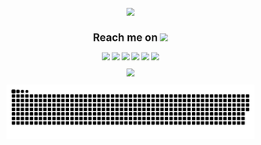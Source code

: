 <!-- 打字介绍 -->
<p align="center">
  <a hrer="https://github.com/fieeos"><img src="https://readme-typing-svg.herokuapp.com?font=Josefin+Sans&duration=3000&pause=1000&color=1F00FFFB&center=%E7%9C%9F&vCenter=%E7%9C%9F&repeat=%E7%9C%9F&random=%E7%9C%9F&width=435&lines=Welcome+to+the+Fieeos+Github+warehouse"></a>
</p>

<h2 align="center">Reach me on <img src="https://media.giphy.com/media/mGcNjsfWAjY5AEZNw6/giphy.gif" width="50"></h2>

<!-- 技能 -->
<p align="center">
  <a title="HTML" target="_blank" href="https://github.com/fieeos"><img src="https://img.shields.io/badge/HTML-E34F26?style=flat-square&logo=html5&logoColor=ffffff"></a>
  <a title="CSS" target="_blank" href="https://github.com/fieeos"><img src="https://img.shields.io/badge/CSS-1572B6?style=flat-square&logo=css3&logoColor=ffffff"></a> 
  <a title="JavaScript" target="_blank" href="https://github.com/fieeos"><img src="https://img.shields.io/badge/JavaScript-F7DF1E?style=flat-square&logo=JavaScript&logoColor=ffffff"></a>
  <a title="PHP" target="_blank" href="https://github.com/fieeos"><img src="https://img.shields.io/badge/PHP-777BB4?style=flat-square&logo=php&logoColor=ffffff"></a>
  <a title="Docker" target="_blank" href="https://github.com/fieeos"><img src="https://img.shields.io/badge/Docker-2496ED?style=flat-square&logo=docker&logoColor=ffffff"></a>
  <a title="github" target="_blank" href="https://github.com/fieeos"><img src="https://img.shields.io/badge/Github-181717?style=flat-square&logo=github&logoColor=ffffff"></a>
</p>

<!-- 爱好 -->
<p align="center">
  <a title="Photon" target="_blank" href="https://github.com/fieeos"><img src="https://img.shields.io/badge/Photon-004480?style=flat-square&logo=photon&logoColor=ffffff"></a>
</p>

<!-- 热力图-->
<picture>
  <source media="(prefers-color-scheme: dark)" srcset="https://raw.githubusercontent.com/fieeos/fieeos/output/github-contribution-grid-snake-dark.svg">
  <source media="(prefers-color-scheme: light)" srcset="https://raw.githubusercontent.com/fieeos/fieeos/output/github-contribution-grid-snake.svg">
  <img alt="github contribution grid snake animation" src="https://raw.githubusercontent.com/fieeos/fieeos/output/github-contribution-grid-snake.svg">
</picture>
